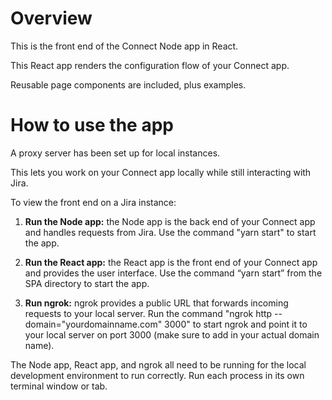 # Overview

This is the front end of the Connect Node app in React. 

This React app renders the configuration flow of your Connect app. 

Reusable page components are included, plus examples.

# How to use the app

A proxy server has been set up for local instances. 

This lets you work on your Connect app locally while still interacting with Jira.

To view the front end on a Jira instance:

1. **Run the Node app:** the Node app is the back end of your Connect app and handles requests from Jira. Use the command "yarn start" to start the app.

2. **Run the React app:** the React app is the front end of your Connect app and provides the user interface. Use the command “yarn start” from the SPA directory to start the app.

3. **Run ngrok:** ngrok provides a public URL that forwards incoming requests to your local server. Run the command "ngrok http --domain="yourdomainname.com" 3000" to start ngrok and point it to your local server  on port 3000 (make sure to add in your actual domain name).

The Node app, React app, and ngrok all need to be running for the local development environment to run correctly. Run each process in its own terminal window or tab.
